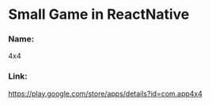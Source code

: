 #  Small Game in ReactNative 

### Name:
 4x4

### Link:
https://play.google.com/store/apps/details?id=com.app4x4
